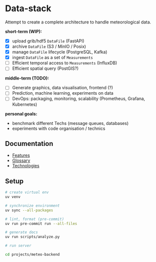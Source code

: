 # Data-stack

Attempt to create a complete architecture to handle meteorological data.

**short-term (WIP):**

- [X] upload grib/hdf5 `DataFile` (FastAPI)
- [X] archive `DataFile` (S3 / MinIO / Posix)
- [X] manage `DataFile` lifecycle (PostgreSQL, Kafka)
- [X] ingest `DataFile` as a set of `Measurements`
- [ ] Efficient temporal access to `Measurements` (InfluxDB)
- [ ] Efficient spatial query (PostGIS?)

**middle-term (TODO):**

- [ ] Generate graphics, data visualisation, frontend (?)
- [ ] Prediction, machine learning, experiments on data
- [ ] DevOps: packaging, monitoring, scalability (Prometheus, Grafana, Kubernetes)

**personal goals:**

- benchmark different Techs (message queues, databases)
- experiments with code organisation / technics

## Documentation

- [Features](./docs/features.md)
- [Glossary](./docs/glossary.md)
- [Technologies](./docs/technologies.md)

## Setup

```bash
# create virtual env
uv venv
```

```bash
# synchronize environment
uv sync --all-packages
```

```bash
# lint, format (pre-commit)
uv run pre-commit run --all-files
```

```bash
# generate docs
uv run scripts/analyze.py
```

```bash
# run server

cd projects/meteo-backend

```